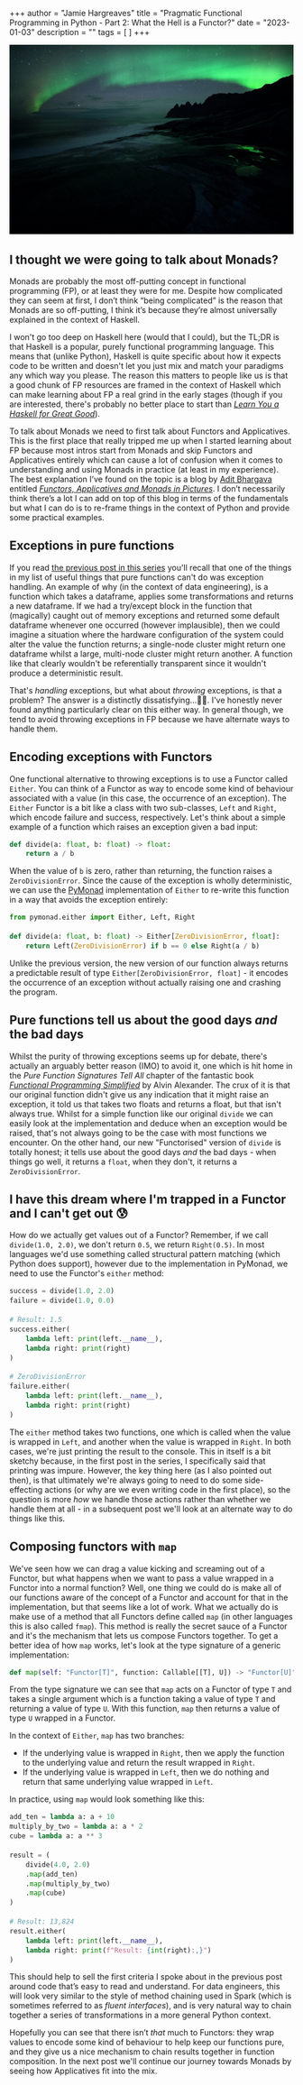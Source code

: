 +++
author = "Jamie Hargreaves"
title = "Pragmatic Functional Programming in Python - Part 2: What the Hell is a Functor?"
date = "2023-01-03"
description = ""
tags = [
]
+++

!["Northern lights over a mountain"](/images/pragmatic_functional_programming/northern_lights.jpg)

## I thought we were going to talk about Monads?

Monads are probably the most off-putting concept in functional programming (FP), or at least they were for me. Despite how complicated they can seem at first, I don’t think “being complicated” is the reason that Monads are so off-putting, I think it’s because they’re almost universally explained in the context of Haskell.

I won't go too deep on Haskell here (would that I could), but the TL;DR is that Haskell is a popular, purely functional programming language. This means that (unlike Python), Haskell is quite specific about how it expects code to be written and doesn't let you just mix and match your paradigms any which way you please. The reason this matters to people like us is that a good chunk of FP resources are framed in the context of Haskell which can make learning about FP a real grind in the early stages (though if you are interested, there's probably no better place to start than [*Learn You a Haskell for Great Good*](http://learnyouahaskell.com)).

To talk about Monads we need to first talk about Functors and Applicatives. This is the first place that really tripped me up when I started learning about FP because most intros start from Monads and skip Functors and Applicatives entirely which can cause a lot of confusion when it comes to understanding and using Monads in practice (at least in my experience). The best explanation I’ve found on the topic is a blog by [Adit Bhargava](https://twitter.com/_egonschiele) entitled [*Functors, Applicatives and Monads in Pictures*](https://adit.io/posts/2013-04-17-functors,_applicatives,_and_monads_in_pictures.html). I don’t necessarily think there’s a lot I can add on top of this blog in terms of the fundamentals but what I can do is to re-frame things in the context of Python and provide some practical examples.

## Exceptions in pure functions

If you read [the previous post in this series](https://jamiehargreaves.co.uk/posts/pragmatic-functional-programming-in-python-part-1-what-makes-code-functional/) you'll recall that one of the things in my list of useful things that pure functions can't do was exception handling. An example of why (in the context of data engineering), is a function which takes a dataframe, applies some transformations and returns a new dataframe. If we had a try/except block in the function that (magically) caught out of memory exceptions and returned some default dataframe whenever one occurred (however implausible), then we could imagine a situation where the hardware configuration of the system could alter the value the function returns; a single-node cluster might return one dataframe whilst a large, multi-node cluster might return another. A function like that clearly wouldn't be referentially transparent since it wouldn't produce a deterministic result.

That's *handling* exceptions, but what about *throwing* exceptions, is that a problem? The answer is a distinctly dissatisfying...🤷‍♀️. I've honestly never found anything particularly clear on this either way. In general though, we tend to avoid throwing exceptions in FP because we have alternate ways to handle them.

## Encoding exceptions with Functors

One functional alternative to throwing exceptions is to use a Functor called `Either`. You can think of a Functor as way to encode some kind of behaviour associated with a value (in this case, the occurrence of an exception). The `Either` Functor is a bit like a class with two sub-classes, `Left` and `Right`, which encode failure and success, respectively.
Let's think about a simple example of a function which raises an exception given a bad input:

```python
def divide(a: float, b: float) -> float:
    return a / b
```

When the value of `b` is zero, rather than returning, the function raises a `ZeroDivisionError`. Since the cause of the exception is wholly deterministic, we can use the [PyMonad](https://github.com/jasondelaat/pymonad) implementation of `Either` to re-write this function in a way that avoids the exception entirely:

```python
from pymonad.either import Either, Left, Right

def divide(a: float, b: float) -> Either[ZeroDivisionError, float]:
    return Left(ZeroDivisionError) if b == 0 else Right(a / b)
```

Unlike the previous version, the new version of our function always returns a predictable result of type `Either[ZeroDivisionError, float]` - it encodes the occurrence of an exception without actually raising one and crashing the program.

## Pure functions tell us about the good days *and* the bad days

Whilst the purity of throwing exceptions seems up for debate, there's actually an arguably better reason (IMO) to avoid it, one which is hit home in the *Pure Function Signatures Tell All* chapter of the fantastic book [*Functional Programming Simplified*](https://alvinalexander.com/scala/functional-programming-simplified-book/) by Alvin Alexander. The crux of it is that our original function didn't give us any indication that it might raise an exception, it told us that takes two floats and returns a float, but that isn't always true. Whilst for a simple function like our original `divide` we can easily look at the implementation and deduce when an exception would be raised, that's not always going to be the case with most functions we encounter. On the other hand, our new "Functorised" version of `divide` is totally honest; it tells use about the good days *and* the bad days - when things go well, it returns a `float`, when they don't, it returns a `ZeroDivisionError`.

## I have this dream where I'm trapped in a Functor and I can't get out 😰

How do we actually get values out of a Functor? Remember, if we call `divide(1.0, 2.0)`, we don't return `0.5`, we return `Right(0.5)`. In most languages we'd use something called structural pattern matching (which Python does support), however due to the implementation in PyMonad, we need to use the Functor's `either` method:

```python
success = divide(1.0, 2.0)
failure = divide(1.0, 0.0)

# Result: 1.5
success.either(
    lambda left: print(left.__name__),
    lambda right: print(right)
)

# ZeroDivisionError
failure.either(
    lambda left: print(left.__name__),
    lambda right: print(right)
)
```

The `either` method takes two functions, one which is called when the value is wrapped in `Left`, and another when the value is wrapped in `Right`. In both cases, we're just printing the result to the console. This in itself is a bit sketchy because, in the first post in the series, I specifically said that printing was impure. However, the key thing here (as I also pointed out then), is that ultimately we're always going to need to do some side-effecting actions (or why are we even writing code in the first place), so the question is more *how* we handle those actions rather than whether we handle them at all - in a subsequent post we'll look at an alternate way to do things like this.

## Composing functors with `map`

We've seen how we can drag a value kicking and screaming out of a Functor, but what happens when we want to pass a value wrapped in a Functor into a normal function? Well, one thing we could do is make all of our functions aware of the concept of a Functor and account for that in the implementation, but that seems like a lot of work. What we actually do is make use of a method that all Functors define called `map` (in other languages this is also called `fmap`). This method is really the secret sauce of a Functor and it's the mechanism that lets us compose Functors together. To get a better idea of how `map` works, let's look at the type signature of a generic implementation:

```python
def map(self: "Functor[T]", function: Callable[[T], U]) -> "Functor[U]": ...
```

From the type signature we can see that `map` acts on a Functor of type `T` and takes a single argument which is a function taking a value of type `T` and returning a value of type `U`. With this function, `map` then returns a value of type `U` wrapped in a Functor.

In the context of `Either`, `map` has two branches:

* If the underlying value is wrapped in `Right`, then we apply the function to the underlying value and return the result wrapped in `Right`.
* If the underlying value is wrapped in `Left`, then we do nothing and return that same underlying value wrapped in `Left`.

In practice, using `map` would look something like this:

```python
add_ten = lambda a: a + 10
multiply_by_two = lambda a: a * 2
cube = lambda a: a ** 3

result = (
    divide(4.0, 2.0)
    .map(add_ten)
    .map(multiply_by_two)
    .map(cube)
)

# Result: 13,824
result.either(
    lambda left: print(left.__name__),
    lambda right: print(f"Result: {int(right):,}")
)
```

This should help to sell the first criteria I spoke about in the previous post around code that’s easy to read and understand. For data engineers, this will look very similar to the style of method chaining used in Spark (which is sometimes referred to as *fluent interfaces*), and is very natural way to chain together a series of transformations in a more general Python context.

Hopefully you can see that there isn’t *that* much to Functors: they wrap values to encode some kind of behaviour to help keep our functions pure, and they give us a nice mechanism to chain results together in function composition. In the next post we'll continue our journey towards Monads by seeing how Applicatives fit into the mix.
